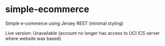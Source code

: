 # simple-ecommerce
Simple e-commerce using Jersey REST (minimal styling)

Live version: Unavailable (account no longer has access to UCI ICS server where website was based)
